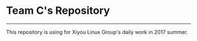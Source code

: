 # Team C's Repository
---------------------------
This repository is using for Xiyou Linux Group's daily work in 2017 summer.

